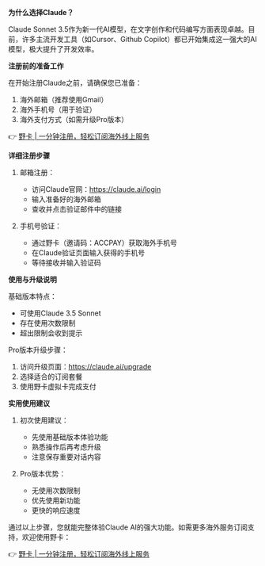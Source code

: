 **为什么选择Claude？**

Claude Sonnet 3.5作为新一代AI模型，在文字创作和代码编写方面表现卓越。目前，许多主流开发工具（如Cursor、Github Copilot）都已开始集成这一强大的AI模型，极大提升了开发效率。

**注册前的准备工作**

在开始注册Claude之前，请确保您已准备：

1. 海外邮箱（推荐使用Gmail）
2. 海外手机号（用于验证）
3. 海外支付方式（如需升级Pro版本）

👉 [野卡 | 一分钟注册，轻松订阅海外线上服务](https://bit.ly/bewildcard)

**详细注册步骤**

1. 邮箱注册：
   - 访问Claude官网：https://claude.ai/login
   - 输入准备好的海外邮箱
   - 查收并点击验证邮件中的链接

2. 手机号验证：
   - 通过野卡（邀请码：ACCPAY）获取海外手机号
   - 在Claude验证页面输入获得的手机号
   - 等待接收并输入验证码

**使用与升级说明**

基础版本特点：
- 可使用Claude 3.5 Sonnet
- 存在使用次数限制
- 超出限制会收到提示

Pro版本升级步骤：
1. 访问升级页面：https://claude.ai/upgrade
2. 选择适合的订阅套餐
3. 使用野卡虚拟卡完成支付

**实用使用建议**

1. 初次使用建议：
   - 先使用基础版本体验功能
   - 熟悉操作后再考虑升级
   - 注意保存重要对话内容

2. Pro版本优势：
   - 无使用次数限制
   - 优先使用新功能
   - 更快的响应速度

通过以上步骤，您就能完整体验Claude AI的强大功能。如需更多海外服务订阅支持，欢迎使用野卡：

👉 [野卡 | 一分钟注册，轻松订阅海外线上服务](https://bit.ly/bewildcard)